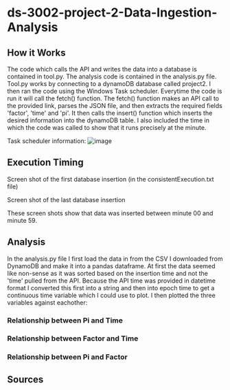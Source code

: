 # ds-3002-project-2-Data-Ingestion-Analysis

## How it Works

The code which calls the API and writes the data into a database is contained in tool.py. The analysis code is contained in the analysis.py file. Tool.py works by connecting to a dynamoDB database called project2. I then ran the code using the Windows Task scheduler. Everytime the code is run it will call the fetch() function. The fetch() function makes an API call to the provided link, parses the JSON file, and then extracts the required fields 'factor', 'time' and 'pi'. It then calls the insert() function which inserts the desired information into the dynamoDB table. I also included the time in which the code was called to show that it runs precisely at the minute.

Task scheduler information:
![image](https://user-images.githubusercontent.com/88460223/144961097-091bcddd-b0fa-4cde-b6a9-1ec7907e94fa.png)

## Execution Timing

Screen shot of the first database insertion (in the consistentExecution.txt file)


Screen shot of the last database insertion 


These screen shots show that data was inserted between minute 00 and minute 59.

## Analysis
In the analysis.py file I first load the data in from the CSV I downloaded from DynamoDB and make it into a pandas dataframe. At first the data seemed like non-sense as it was sorted based on the insertion time and not the 'time' pulled from the API. Because the API time was provided in datetime format I converted this first into a string and then into epoch time to get a continuous time variable which I could use to plot. I then plotted the three variables against eachother:

### Relationship between Pi and Time

### Relationship between Factor and Time

### Relationship between Pi and Factor 


## Sources
